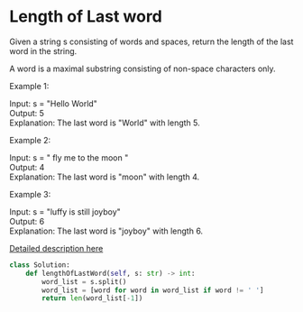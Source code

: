 # Length of Last word

Given a string s consisting of words and spaces, return the length of the last word in the string.

A word is a maximal 
substring
 consisting of non-space characters only.

 

Example 1:

Input: s = "Hello World"    
Output: 5    
Explanation: The last word is "World" with length 5.    

Example 2:

Input: s = "   fly me   to   the moon  "    
Output: 4    
Explanation: The last word is "moon" with length 4.    

Example 3:    

Input: s = "luffy is still joyboy"     
Output: 6    
Explanation: The last word is "joyboy" with length 6.    

[Detailed description here](https://leetcode.com/problems/length-of-last-word/description/)
```python
class Solution:
    def lengthOfLastWord(self, s: str) -> int:
        word_list = s.split()
        word_list = [word for word in word_list if word != ' ']
        return len(word_list[-1])

```
